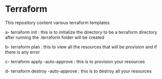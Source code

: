 # Terraform
This repository content various terraform templates

<p> a- terraform init   : this is to initialize the directory to be a terraform directory after running the .terraform folder will be created </p>
<p> b- terraform plan : this to view all the resources that will be provision and if there is any error </p>
<p> c- terraform apply -auto-approve : this is to provision your resources </p>
<p> d- terraform destroy -auto-approve : this is to destroy all your resources </p>
